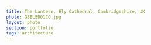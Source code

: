 ```yaml
--- 
title: The Lantern, Ely Cathedral, Cambridgeshire, UK
photo: GSEL5D01CC.jpg 
layout: photo 
section: portfolio 
tags: architecture
---  
```

